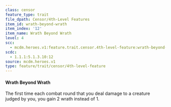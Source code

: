 ```yaml
---
class: censor
feature_type: trait
file_dpath: Censor/4th-Level Features
item_id: wrath-beyond-wrath
item_index: '12'
item_name: Wrath Beyond Wrath
level: 4
scc:
  - mcdm.heroes.v1:feature.trait.censor.4th-level-feature:wrath-beyond-wrath
scdc:
  - 1.1.1:5.1.3.10:12
source: mcdm.heroes.v1
type: feature/trait/censor/4th-level-feature
---
```


#### Wrath Beyond Wrath

The first time each combat round that you deal damage to a creature judged by you, you gain 2 wrath instead of 1.
